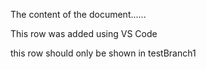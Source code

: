 <html>
<head>
  <title>A Page Title</title>
  
  <link rel="stylesheet" href="style.css"/>
  
  <script scr="script.js"></script>

  </head>
  <body>

The content of the document......

This row was added using VS Code

this row should only be shown in testBranch1

</body>
</html>
